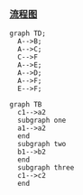 ### [流程图](https://github.com/knsv/mermaid#flowchart)

```mermaid
graph TD;
  A-->B;
  A-->C;
  C-->F
  A-->E;
  A-->D;
  A-->F;
  E-->F;
```

```mermaid
graph TB
  c1-->a2
  subgraph one
  a1-->a2
  end
  subgraph two
  b1-->b2
  end
  subgraph three
  c1-->c2
  end
```
